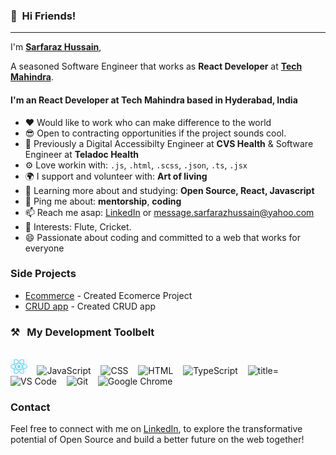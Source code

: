 
### 👋&nbsp;&nbsp;Hi Friends!
---
I'm **[Sarfaraz Hussain](https://www.linkedin.com/in/hsarfaraz/)**, 

A seasoned Software Engineer that works as **React Developer** at **[Tech Mahindra](https://techmahindra.com/)**.

#### I'm an React Developer at Tech Mahindra based in Hyderabad, India

- ❤️ Would like to work who can make difference to the world
- 😎 Open to contracting opportunities if the project sounds cool.
- 🏢 Previously a Digital Accessibilty Engineer at **CVS Health** & Software Engineer at **Teladoc Health**
- ⚙️ Love workin with:  `.js`, `.html`, `.scss`, `.json`, `.ts`, `.jsx`
- 🌍 I support and volunteer with: **Art of living**
- 🌱 Learning more about and studying: **Open Source, React, Javascript**
- 💬 Ping me about: **mentorship**, **coding**
- 📫 Reach me asap: <a href="https://www.linkedin.com/in/hsarfaraz/">LinkedIn</a> or message.sarfarazhussain@yahoo.com
- 💜 Interests: Flute, Cricket.
- 😄 Passionate about coding and committed to a web that works for everyone
  

### Side Projects

- [Ecommerce]() - Created Ecomerce Project
- [CRUD app]() - Created CRUD app

### ⚒&nbsp;&nbsp;&nbsp;My Development Toolbelt
<br><img alt="React" title="React" src="react.png" height="24">&nbsp;&nbsp;&nbsp;&nbsp;<img alt="JavaScript" title="JavaScript" src="https://user-images.githubusercontent.com/1680157/87443764-4af82c80-c5cc-11ea-82c2-c368ee12cf6d.png" height="24">&nbsp;&nbsp;&nbsp;&nbsp;<img alt="CSS" title="CSS" src="https://user-images.githubusercontent.com/1680157/87443759-4a5f9600-c5cc-11ea-8ae0-715433c1f781.png" height="24">&nbsp;&nbsp;&nbsp;&nbsp;<img alt="HTML" title="HTML" src="https://user-images.githubusercontent.com/1680157/87443762-4af82c80-c5cc-11ea-85cf-57be0e83c169.png" height="24">&nbsp;&nbsp;&nbsp;&nbsp;<img alt="TypeScript" title="TypeScript" src="https://user-images.githubusercontent.com/1680157/87443766-4af82c80-c5cc-11ea-8a13-a651f150fa99.png" height="24">&nbsp;&nbsp;&nbsp;&nbsp;<img alt=" title=" title="Node.js" src="https://user-images.githubusercontent.com/1680157/87443758-4a5f9600-c5cc-11ea-8f63-92e126a1145b.png" height="24">&nbsp;&nbsp;&nbsp;&nbsp;<img alt="VS Code" title="VS Code" src="https://user-images.githubusercontent.com/1680157/87443751-492e6900-c5cc-11ea-9854-f82d4d921133.png" height="24">&nbsp;&nbsp;&nbsp;&nbsp;<img alt="Git" title="Git" src="https://user-images.githubusercontent.com/1680157/87443755-49c6ff80-c5cc-11ea-954a-579f7c72873a.png" height="24">&nbsp;&nbsp;&nbsp;&nbsp;<img alt="Google Chrome" title="Google Chrome" src="https://user-images.githubusercontent.com/1680157/87443745-47fd3c00-c5cc-11ea-878f-44f34572775e.png" height="24"><br>

### Contact

Feel free to connect with me on [LinkedIn](https://www.linkedin.com/in/hsarfaraz/), to explore the transformative potential of Open Source and build a better future on the web together!
